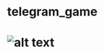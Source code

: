 # telegram_game
# ![alt text](https://thecommunity.ru/uploads/posts/2018-03/1522315936_18zsxwqdo9owafwychr3zew.png)
